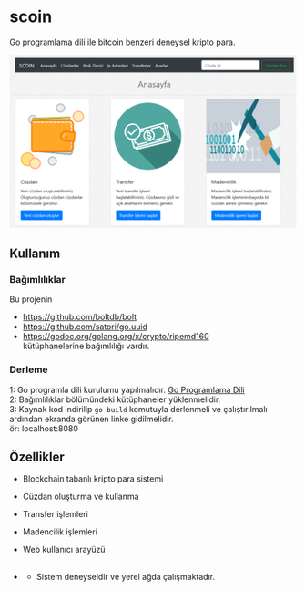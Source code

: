 # scoin
Go programlama dili ile bitcoin benzeri deneysel kripto para.

![pic](https://github.com/mehmetkesik/scoin/blob/master/html/foto/pic.png)

## Kullanım

### Bağımlılıklar
Bu projenin <br/>
- https://github.com/boltdb/bolt <br/>
- https://github.com/satori/go.uuid <br/>
- https://godoc.org/golang.org/x/crypto/ripemd160 <br/>
kütüphanelerine bağımlılığı vardır.

### Derleme
1: Go programla dili kurulumu yapılmalıdır. [Go Programlama Dili](https://golang.org/dl/) <br/>
2: Bağımlılıklar bölümündeki kütüphaneler yüklenmelidir. <br/>
3: Kaynak kod indirilip `go build` komutuyla derlenmeli ve çalıştırılmalı ardından ekranda görünen linke gidilmelidir. <br/>
ör: localhost:8080

## Özellikler
- Blockchain tabanlı kripto para sistemi <br/>
- Cüzdan oluşturma ve kullanma <br/>
- Transfer işlemleri <br/>
- Madencilik işlemleri <br/>
- Web kullanıcı arayüzü <br/><br/>

- - Sistem deneyseldir ve yerel ağda çalışmaktadır.
